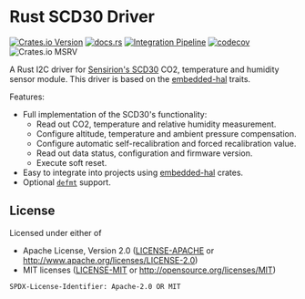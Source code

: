 # Rust SCD30 Driver

[![Crates.io Version](https://img.shields.io/crates/v/scd30-interface?link=https%3A%2F%2Fcrates.io%2Fcrates%2Fscd30-interface)](https://crates.io/crates/scd30-interface)
[![docs.rs](https://img.shields.io/docsrs/scd30-interface?logo=https%3A%2F%2Fdocs.rs%2Fscd30-interface%2F1.0.0%2Fscd30_interface%2F)](https://docs.rs/scd30-interface/1.0.0/scd30_interface/)
[![Integration Pipeline](https://github.com/Gronner/scd30-interface/actions/workflows/integration.yaml/badge.svg)](https://github.com/Gronner/scd30-interface/actions/workflows/integration.yaml)
[![codecov](https://codecov.io/gh/Gronner/scd30-interface/graph/badge.svg?token=NH6UCHBL19)](https://codecov.io/gh/Gronner/scd30-interface)
![Crates.io MSRV](https://img.shields.io/crates/msrv/scd30-interface)


A Rust I2C driver for [Sensirion's SCD30](https://sensirion.com/products/catalog/SCD30) CO2,
temperature and humidity sensor module. This driver is based on the
[embedded-hal](https://docs.rs/embedded-hal/latest/embedded_hal/index.html) traits.

Features:

* Full implementation of the SCD30's functionality:
    * Read out CO2, temperature and relative humidity measurement.
    * Configure altitude, temperature and ambient pressure compensation.
    * Configure automatic self-recalibration and forced recalibration value.
    * Read out data status, configuration and firmware version.
    * Execute soft reset.
* Easy to integrate into projects using [embedded-hal](https://github.com/rust-embedded/embedded-hal) crates.
* Optional [`defmt`](https://github.com/knurling-rs/defmt) support.

## License

Licensed under either of

* Apache License, Version 2.0 ([LICENSE-APACHE](LICENSE-APACHE) or http://www.apache.org/licenses/LICENSE-2.0)
* MIT licenses ([LICENSE-MIT](LICENSE-MIT) or http://opensource.org/licenses/MIT)

`SPDX-License-Identifier: Apache-2.0 OR MIT`
